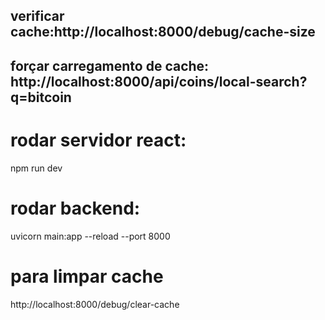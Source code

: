 
## verificar cache:http://localhost:8000/debug/cache-size

## forçar carregamento de cache: http://localhost:8000/api/coins/local-search?q=bitcoin

# rodar servidor react:
npm run dev

# rodar backend:
uvicorn main:app --reload --port 8000

# para limpar cache
http://localhost:8000/debug/clear-cache

